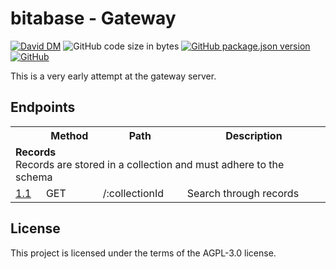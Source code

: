 # bitabase - Gateway
[![David DM](https://david-dm.org/bitabase/bitabase-gateway.svg)](https://david-dm.org/bitabase/bitabase-gateway)
![GitHub code size in bytes](https://img.shields.io/github/languages/code-size/bitabase/bitabase-gateway)
[![GitHub package.json version](https://img.shields.io/github/package-json/v/bitabase/bitabase-gateway)](https://github.com/bitabase/bitabase-gateway/blob/master/package.json)
[![GitHub](https://img.shields.io/github/license/bitabase/bitabase-gateway)](https://github.com/bitabase/bitabase-gateway/blob/master/LICENSE)

This is a very early attempt at the gateway server.

## Endpoints

<table>
  <tr>
    <th></th>
    <th>Method</th>
    <th>Path</th>
    <th>Description</th>
  </tr>
  <tr>
    <td colspan=4>
      <strong>Records</strong></br>
      Records are stored in a collection and must adhere to the schema
    </td>
  </tr>
  <tr>
    <td><a href="https://www.github.com/bitabase/bitabase-gateway">1.1</a></td>
    <td>GET</td>
    <td>/:collectionId</td>
    <td>Search through records</td>
  </tr>
</table>

## License
This project is licensed under the terms of the AGPL-3.0 license.
